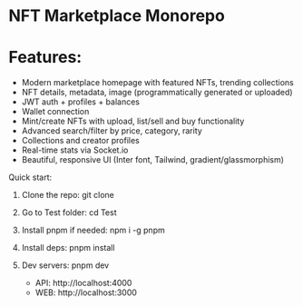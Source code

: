 # NFT Marketplace Monorepo 

# Features:

* Modern marketplace homepage with featured NFTs, trending collections
* NFT details, metadata, image (programmatically generated or uploaded)
* JWT auth + profiles + balances
* Wallet connection
* Mint/create NFTs with upload, list/sell and buy functionality
* Advanced search/filter by price, category, rarity
* Collections and creator profiles
* Real-time stats via Socket.io
* Beautiful, responsive UI (Inter font, Tailwind, gradient/glassmorphism)

Quick start:

1. Clone the repo: git clone 
2. Go to Test folder: cd Test
3. Install pnpm if needed: npm i -g pnpm
4. Install deps: pnpm install
5. Dev servers: pnpm dev

   * API: http://localhost:4000
   * WEB: http://localhost:3000



